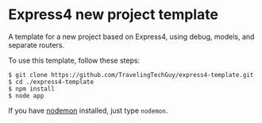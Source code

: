 Express4 new project template
=============================

A template for a new project based on Express4, using debug, models, and separate routers.

To use this template, follow these steps:

	$ git clone https://github.com/TravelingTechGuy/express4-template.git
	$ cd ./express4-template
	$ npm install
	$ node app

If you have [nodemon](https://github.com/remy/nodemon/) installed, just type `nodemon`.
